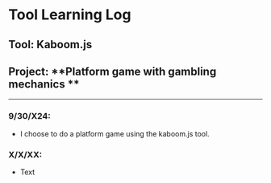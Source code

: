 # Tool Learning Log

## Tool: **Kaboom.js**

## Project: **Platform game with gambling mechanics **

---

### 9/30/X24:
* I choose to do a platform game using the kaboom.js tool.

### X/X/XX:
* Text


<!-- 
* Links you used today (websites, videos, etc)
* Things you tried, progress you made, etc
* Challenges, a-ha moments, etc
* Questions you still have
* What you're going to try next
-->
